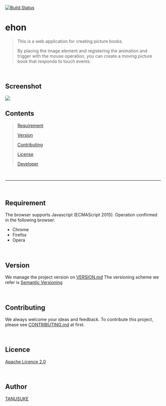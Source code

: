 [![Build Status](https://travis-ci.org/snst-lab/ehon.svg?branch=master)](https://travis-ci.org/snst-lab/ehon) 

ehon
=============

> This is a web application for creating picture books.
>
> By placing the image element and registering the animation and trigger with the mouse operation, you can create a moving picture book that responds to touch events.

<br>

## Screenshot
<img src="doc/img/screenshot.gif">

<br>


## Contents

> [Requirement](#requirement)
>
> [Version](#version)
>
> [Contributing](#contributing)  
>
> [License](#license)
>
> [Developer](#developer)  

<br>

---

<br>

## Requirement
The browser supports Javascript (ECMAScript 2015). Operation confirmed in the following browser.
- Chrome
- Firefox
- Opera

<br>

## Version
We manage the project version on [VERSION.md](./doc/VERSION.md)
The versioning scheme we refer is [Semantic Versioning](https://semver.org/)

<br>

## Contributing
 We always welcome your ideas and feedback. 
 To contribute this project, please see [CONTRIBUTING.md](./doc/CONTRIBUTING.md) at first.

<br>

## Licence
[Apache Licence 2.0](https://www.apache.org/licenses/LICENSE-2.0.txt) 

<br>

## Author
[TANUSUKE](https://pragma-curry.com/)  